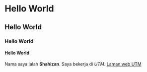 # Hello World
## Hello World
### Hello World
#### Hello World

Nama saya ialah **Shahizan**. Saya bekerja di *UTM*. [Laman web UTM](http://utm.my/)
  
